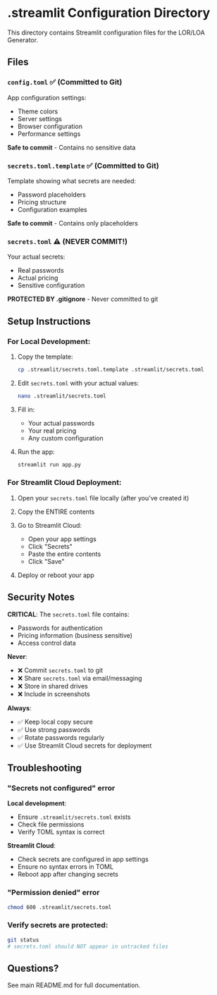 # .streamlit Configuration Directory

This directory contains Streamlit configuration files for the LOR/LOA Generator.

## Files

### `config.toml` ✅ (Committed to Git)
App configuration settings:
- Theme colors
- Server settings
- Browser configuration
- Performance settings

**Safe to commit** - Contains no sensitive data

### `secrets.toml.template` ✅ (Committed to Git)
Template showing what secrets are needed:
- Password placeholders
- Pricing structure
- Configuration examples

**Safe to commit** - Contains only placeholders

### `secrets.toml` ⚠️ (NEVER COMMIT!)
Your actual secrets:
- Real passwords
- Actual pricing
- Sensitive configuration

**PROTECTED BY .gitignore** - Never committed to git

## Setup Instructions

### For Local Development:

1. Copy the template:
   ```bash
   cp .streamlit/secrets.toml.template .streamlit/secrets.toml
   ```

2. Edit `secrets.toml` with your actual values:
   ```bash
   nano .streamlit/secrets.toml
   ```

3. Fill in:
   - Your actual passwords
   - Your real pricing
   - Any custom configuration

4. Run the app:
   ```bash
   streamlit run app.py
   ```

### For Streamlit Cloud Deployment:

1. Open your `secrets.toml` file locally (after you've created it)

2. Copy the ENTIRE contents

3. Go to Streamlit Cloud:
   - Open your app settings
   - Click "Secrets"
   - Paste the entire contents
   - Click "Save"

4. Deploy or reboot your app

## Security Notes

**CRITICAL**: The `secrets.toml` file contains:
- Passwords for authentication
- Pricing information (business sensitive)
- Access control data

**Never**:
- ❌ Commit `secrets.toml` to git
- ❌ Share `secrets.toml` via email/messaging
- ❌ Store in shared drives
- ❌ Include in screenshots

**Always**:
- ✅ Keep local copy secure
- ✅ Use strong passwords
- ✅ Rotate passwords regularly
- ✅ Use Streamlit Cloud secrets for deployment

## Troubleshooting

### "Secrets not configured" error

**Local development**:
- Ensure `.streamlit/secrets.toml` exists
- Check file permissions
- Verify TOML syntax is correct

**Streamlit Cloud**:
- Check secrets are configured in app settings
- Ensure no syntax errors in TOML
- Reboot app after changing secrets

### "Permission denied" error

```bash
chmod 600 .streamlit/secrets.toml
```

### Verify secrets are protected:

```bash
git status
# secrets.toml should NOT appear in untracked files
```

## Questions?

See main README.md for full documentation.
